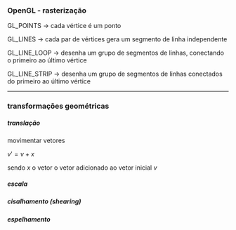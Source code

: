 
### OpenGL - rasterização

GL_POINTS -> cada vértice é um ponto

GL_LINES -> cada par de vértices gera um segmento de linha independente

GL_LINE_LOOP -> desenha um grupo de segmentos de linhas, conectando o primeiro ao último vértice

GL_LINE_STRIP -> desenha um grupo de segmentos de linhas conectados do primeiro ao último vértice

---

### transformações geométricas

##### translação

movimentar vetores 

$v' = v + x$

sendo $x$ o vetor o vetor adicionado ao vetor inicial $v$

##### escala

##### cisalhamento (*shearing*)

##### espelhamento

